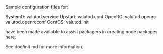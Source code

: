 Sample configuration files for:

SystemD: valutod.service
Upstart: valutod.conf
OpenRC:  valutod.openrc
         valutod.openrcconf
CentOS:  valutod.init

have been made available to assist packagers in creating node packages here.

See doc/init.md for more information.
